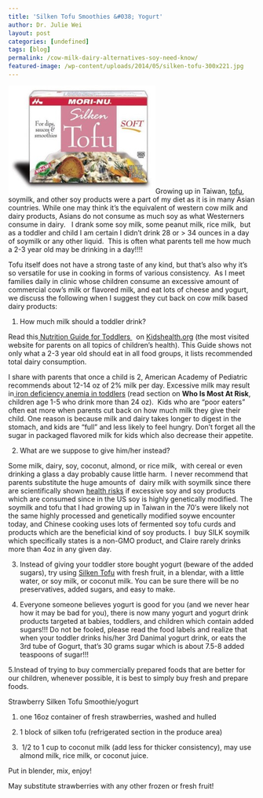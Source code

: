 ```yaml
---
title: 'Silken Tofu Smoothies &#038; Yogurt'
author: Dr. Julie Wei
layout: post
categories: [undefined]
tags: [blog]
permalink: /cow-milk-dairy-alternatives-soy-need-know/
featured-image: /wp-content/uploads/2014/05/silken-tofu-300x221.jpg
---
```

<img class="alignleft size-medium wp-image-1057" src="/wp-content/uploads/2014/05/silken-tofu-300x221.jpg" alt="silken tofu" width="300" height="221" />Growing up in Taiwan, [tofu][1], soymilk, and other soy products were a part of my diet as it is in many Asian countries. While one may think it&#8217;s the equivalent of western cow milk and dairy products, Asians do not consume as much soy as what Westerners consume in dairy.   I drank some soy milk, some peanut milk, rice milk,  but as a toddler and child I am certain I didn&#8217;t drink 28 or > 34 ounces in a day of soymilk or any other liquid.  This is often what parents tell me how much a 2-3 year old may be drinking in a day!!!!

Tofu itself does not have a strong taste of any kind, but that&#8217;s also why it&#8217;s so versatile for use in cooking in forms of various consistency.  As I meet families daily in clinic whose children consume an excessive amount of commercial cow&#8217;s milk or flavored milk, and eat lots of cheese and yogurt, we discuss the following when I suggest they cut back on cow milk based dairy products:

1. How much milk should a toddler drink?

Read this[ Nutrition Guide for Toddlers ][2]  on [Kidshealth.org][3] (the most visited website for parents on all topics of children&#8217;s health). This Guide shows not only what a 2-3 year old should eat in all food groups, it lists recommended total dairy consumption.

I share with parents that once a child is 2, American Academy of Pediatric recommends about 12-14 oz of 2% milk per day. Excessive milk may result in[ iron deficiency anemia in toddlers][4] (read section on **Who Is Most At Risk**, children age 1-5 who drink more than 24 oz).  Kids who are &#8220;poor eaters&#8221; often eat more when parents cut back on how much milk they give their child. One reason is because milk and dairy takes longer to digest in the stomach, and kids are &#8220;full&#8221; and less likely to feel hungry. Don&#8217;t forget all the sugar in packaged flavored milk for kids which also decrease their appetite.

2. What are we suppose to give him/her instead?

Some milk, dairy, soy, coconut, almond, or rice milk,  with cereal or even drinking a glass a day probably cause little harm.  I never recommend that parents substitute the huge amounts of  dairy milk with soymilk since there are scientifically shown [health risks][5] if excessive soy and soy products which are consumed since in the US soy is highly genetically modified. The soymilk and tofu that I had growing up in Taiwan in the 70&#8242;s were likely not the same highly processed and genetically modified soywe encounter today, and Chinese cooking uses lots of fermented soy tofu curds and products which are the beneficial kind of soy products. I  buy SILK soymilk which specifically states is a non-GMO product, and Claire rarely drinks more than 4oz in any given day.

3. Instead of giving your toddler store bought yogurt (beware of the added sugars), try using [Silken Tofu][6] with fresh fruit, in a blendar, with a little water, or soy milk, or coconut milk. You can be sure there will be no preservatives, added sugars, and easy to make.

4. Everyone someone believes yogurt is good for you (and we never hear how it may be bad for you), there is now many yogurt and yogurt drink products targeted at babies, toddlers, and children which contain added sugars!!! Do not be fooled, please read the food labels and realize that when your toddler drinks his/her 3rd Danimal yogurt drink, or eats the 3rd tube of Gogurt, that&#8217;s 30 grams sugar which is about 7.5-8 added teaspoons of sugar!!!

5.Instead of trying to buy commercially prepared foods that are better for our children, whenever possible, it is best to simply buy fresh and prepare foods.

Strawberry Silken Tofu Smoothie/yogurt  
1. one 16oz container of fresh strawberries, washed and hulled

2. 1 block of silken tofu (refrigerated section in the produce area)

3.  1/2 to 1 cup to coconut milk (add less for thicker consistency), may use almond milk, rice milk, or coconut juice.

Put in blender, mix, enjoy!

May substitute strawberries with any other frozen or fresh fruit!



 [1]: http://foodreference.about.com/od/Asian/a/What-Is-Tofu.htm
 [2]: http://kidshealth.org/parent/nutrition_center/healthy_eating/toddler_food.html
 [3]: http://kidshealth.org/
 [4]: http://www.cdc.gov/nutrition/everyone/basics/vitamins/iron.html
 [5]: http://www.huffingtonpost.com/dr-mercola/soy-health_b_1822466.html
 [6]: http://www.thekitchn.com/silken-tofu-an-interview-with-andrea-nguyenexpert-interview-171294
 [7]: the-book